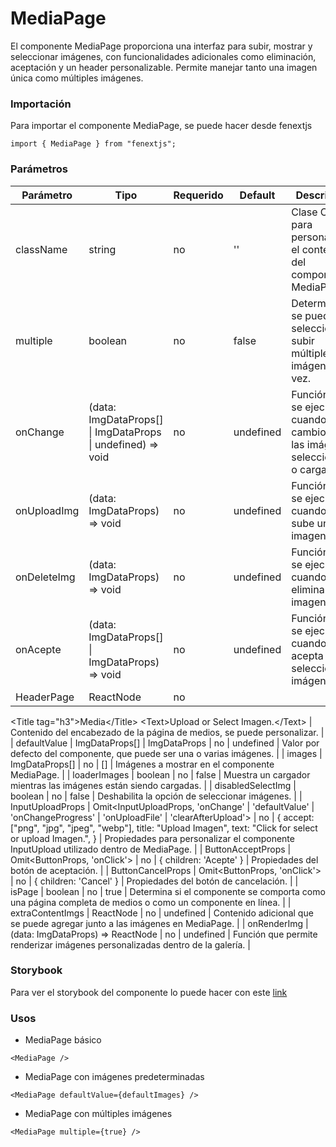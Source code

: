 # MediaPage

El componente MediaPage proporciona una interfaz para subir, mostrar y seleccionar imágenes, con funcionalidades adicionales como eliminación, aceptación y un header personalizable. Permite manejar tanto una imagen única como múltiples imágenes.

### Importación

Para importar el componente MediaPage, se puede hacer desde fenextjs

```tsx copy
import { MediaPage } from "fenextjs";
```

### Parámetros

| Parámetro | Tipo | Requerido | Default | Descripcion |
| --------- | ---- | --------- | ------- | ----------- |
| className | string | no | '' | Clase CSS para personalizar el contenedor del componente MediaPage. |
| multiple | boolean | no | false | Determina si se pueden seleccionar o subir múltiples imágenes a la vez. |
| onChange | (data: ImgDataProps[] \| ImgDataProps \| undefined) =\> void | no | undefined | Función que se ejecuta cuando hay cambios en las imágenes seleccionadas o cargadas. |
| onUploadImg | (data: ImgDataProps) =\> void | no | undefined | Función que se ejecuta cuando se sube una imagen. |
| onDeleteImg | (data: ImgDataProps) =\> void | no | undefined | Función que se ejecuta cuando se elimina una imagen. |
| onAcepte | (data: ImgDataProps[] \| ImgDataProps) =\> void | no | undefined | Función que se ejecuta cuando se acepta la selección de imágenes. |
| HeaderPage | ReactNode | no | 
\<Title tag="h3"\>Media\</Title\>
\<Text\>Upload or Select Imagen.\</Text\> | Contenido del encabezado de la página de medios, se puede personalizar. |
| defaultValue | ImgDataProps[] \| ImgDataProps | no | undefined | Valor por defecto del componente, que puede ser una o varias imágenes. |
| images | ImgDataProps[] | no | [] | Imágenes a mostrar en el componente MediaPage. |
| loaderImages | boolean | no | false | Muestra un cargador mientras las imágenes están siendo cargadas. |
| disabledSelectImg | boolean | no | false | Deshabilita la opción de seleccionar imágenes. |
| InputUploadProps | Omit\<InputUploadProps, 'onChange' \| 'defaultValue' \| 'onChangeProgress' \| 'onUploadFile' \| 'clearAfterUpload'\> | no | \{
    accept: ["png", "jpg", "jpeg", "webp"],
    title: "Upload Imagen",
    text: "Click for select or upload Imagen.",
\} | Propiedades para personalizar el componente InputUpload utilizado dentro de MediaPage. |
| ButtonAcceptProps | Omit\<ButtonProps, 'onClick'\> | no | \{ children: 'Acepte' \} | Propiedades del botón de aceptación. |
| ButtonCancelProps | Omit\<ButtonProps, 'onClick'\> | no | \{ children: 'Cancel' \} | Propiedades del botón de cancelación. |
| isPage | boolean | no | true | Determina si el componente se comporta como una página completa de medios o como un componente en línea. |
| extraContentImgs | ReactNode | no | undefined | Contenido adicional que se puede agregar junto a las imágenes en MediaPage. |
| onRenderImg | (data: ImgDataProps) =\> ReactNode | no | undefined | Función que permite renderizar imágenes personalizadas dentro de la galería. |

### Storybook

Para ver el storybook del componente lo puede hacer con este [link](https://fenextjs-component-storybook.vercel.app/?path=/story/media-page--index)

### Usos

- MediaPage básico

```tsx copy
<MediaPage />
```

- MediaPage con imágenes predeterminadas

```tsx copy
<MediaPage defaultValue={defaultImages} />
```

- MediaPage con múltiples imágenes

```tsx copy
<MediaPage multiple={true} />
```

